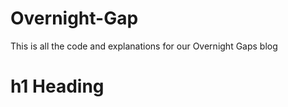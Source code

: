 # Overnight-Gap
This is all the code and explanations for our Overnight Gaps blog
<h1>h1 Heading</h1>
